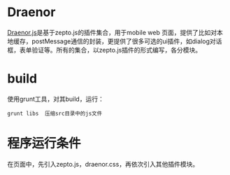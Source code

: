 # Draenor #

<a href="https://github.com/xiangwenwe/Draenor">Draenor.js</a>是基于zepto.js的插件集合，用于mobile web 页面，提供了比如对本地缓存，postMessage通信的封装，更提供了很多可选的ui插件，如dialog对话框，表单验证等。所有的集合，以zepto.js插件的形式编写，各分模块。

# build #

使用grunt工具，对其build，运行：

	grunt libs  压缩src目录中的js文件

# 程序运行条件 #

在页面中，先引入zepto.js，draenor.css，再依次引入其他插件模块。